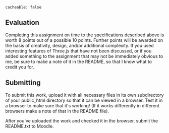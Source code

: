 ```
cacheable: false
```

## Evaluation

Completing this assignment on time to the specifications described above is worth 8 points out of a possible 10 points. Further points will be awarded on the basis of creativity, design, and/or additional complexity. If you used interesting features of Three.js that have not been discussed, or if you added something to the assignment that may not be immediately obvious to me, be sure to make a note of it in the README, so that I know what to credit you for.

## Submitting

To submit this work, upload it with all necessary files in its own subdirectory of your public_html directory so that it can be viewed in a browser. Test it in a browser to make sure that it's working! (If it works differently in different browsers make a note of that in the README file).

After you've uploaded the work and checked it in the browser, submit the README.txt to Moodle.

